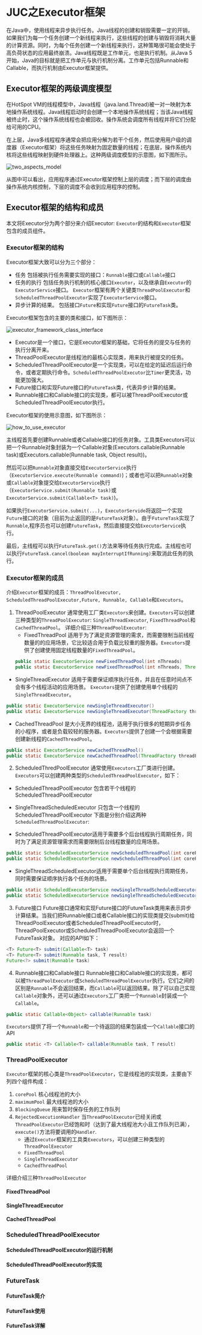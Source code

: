 # JUC之Executor框架
在Java中，使用线程来异步执行任务。Java线程的创建和销毁需要一定的开销，如果我们为每一个任务创建一个新线程来执行，这些线程的创建与销毁将消耗大量的计算资源。同时，为每个任务创建一个新线程来执行，这种策略很可能会使处于高负荷状态的应用最终崩溃。Java线程既是工作单元，也是执行机制。从Java 5开始，Java的目标就是把工作单元与执行机制分离。工作单元包括Runnable和Callable，而执行机制由Executor框架提供。

## Executor框架的两级调度模型
在HotSpot VM的线程模型中，Java线程（java.land.Thread)被一对一映射为本地操作系统线程。Java线程启动时会创建一个本地操作系统线程；当该Java线程被终止时，这个操作系统线程也会被回收。操作系统会调度所有线程并将它们分配给可用的CPU。

在上层，Java多线程程序通常会把应用分解为若干个任务，然后使用用户级的调度器（Executor框架）将这些任务映射为固定数量的线程；在底层，操作系统内核将这些线程映射到硬件处理器上。这种两级调度模型的示意图，如下图所示。

![two_aspects_model](./images/two_aspects_model.png)

从图中可以看出，应用程序通过Executor框架控制上层的调度；而下层的调度由操作系统内核控制，下层的调度不会收到应用程序的控制。


## Executor框架的结构和成员
本文将Executor分为两个部分来介绍Executor: `Executor`的结构和`Executor`框架包含的成员组件。

### Executor框架的结构
Executor框架大致可以分为三个部分：

- 任务  包括被执行任务需要实现的接口：`Runnable`接口或`Callable`接口
- 任务的执行  包括任务执行机制的核心接口`Executor`，以及继承自`Executor`的`ExecutorService`接口。 `Executor`框架有两个关键类`ThreadPoolExecutor`和`ScheduledThreadPoolExecutor`实现了`ExecutorService`接口。
- 异步计算的结果。 包括接口`Future`和实现`Future`接口的`FutureTask`类。

Executor框架包含的主要的类和接口，如下图所示：

![executor_framework_class_interface](./images/executor_framework_class_interface.png)

- Executor是一个接口，它是Executor框架的基础，它将任务的提交与任务的执行分离开来。
- ThreadPoolExecutor是线程池的最核心实现类，用来执行被提交的任务。
- ScheduledThreadPoolExecutor是一个实现类，可以在给定的延迟后运行命令，或者定期执行命令。`ScheduledThreadPoolExecutor`比`Timer`更灵活，功能更加强大。
- Future接口和实现Future接口的`FutureTask`类，代表异步计算的结果。
- Runnable接口和Callable接口的实现类，都可以被ThreadPoolExecutor或ScheduledThreadPoolExecutor执行。

Executor框架的使用示意图，如下图所示：

![how_to_use_executor](./images/how_to_use_executor.png)

主线程首先要创建Runnable或者Callable接口的任务对象。工具类Executors可以把一个Runnable对象封装为一个Callable对象(Executors.callable(Runnable task)或Executors.callable(Runnable task, Object result))。

然后可以把`Runnable`对象直接交给`ExecutorService`执行（`ExecutorService.execute(Runnable command)`)；或者也可以把`Runnable`对象或`Callable`对象提交给`ExecutorService`执行（`ExecutorService.submit(Runnable task)`或`ExecutorService.submit(Callable<T> task)`)。

如果执行`ExecutorService.submit(...)`，`ExecutorServide`将返回一个实现`Future`接口的对象（目前为止返回的是`FutureTask`对象）。由于`FutureTask`实现了`Runnable`,程序员也可以创建`FutureTask`，然后直接提交给`ExecutorService`执行。

最后，主线程可以执行`FutureTask.get()`方法来等待任务执行完成。主线程也可以执行`FutureTask.cancel(boolean mayInterruptIfRunning)`来取消此任务的执行。


### Executor框架的成员
介绍`Executor`框架的成员：`ThreadPoolExecutor, ScheduledThreadPoolExecutor,Future, Runnable, Callable`和`Executors`。

1. ThreadPoolExecutor 通常使用工厂类`Executors`来创建。`Executors`可以创建三种类型的`ThreadPoolExecutor`: `SingleThreadExecutor`, `FixedThreadPool`和`CachedThreadPool`。 详细介绍三种`ThreadPoolExecutor`:
	- FixedThreadPool 适用于为了满足资源管理的需求，而需要限制当前线程数量的的应用场景，它比较适合用于负载比较重的服务器。`Executors`提供了创建使用固定线程数量的`FixedThreadPool`。
	```java
	public static ExecutorService newFixedThreadPool(int nThreads)
	public static ExecutorService newFixedThreadPool(int nThreads, ThreadFactory threadFactory)
	```
  - SingleThreadExecutor 适用于需要保证顺序执行任务，并且在任意时间点不会有多个线程活动的应用场景。 `Executors`提供了创建使用单个线程的`SingleThreadExecutor`。
  ```java
  public static ExecutorService newSingleThreadExecutor()
  public static ExecutorService newSingleThreadExecutor(ThreadFactory threadFactory)
  ```
  
  - CachedThreadPool 是大小无界的线程池，适用于执行很多的短期异步任务的小程序，或者是负载较轻的服务器。`Executors`提供了创建一个会根据需要创建新线程的`CachedThreadPool`。
  ```java
  public static ExecutorService newCachedThreadPool()
  public static ExecutorService newCachedThreadPool(ThreadFactory threadFactory)
  ```
  
2. ScheduledThredPoolExecutor 通常使用`Executors`工厂类进行创建。`Executors`可以创建两种类型的`ScheduledThreadPoolExecutor`，如下：
  - ScheduledThreadPoolExecutor 包含若干个线程的ScheduledThreadPoolExecutor
  - SingleThreadScheduledExecutor 只包含一个线程的ScheduledThreadPoolExecutor
  下面是分别介绍这两种`ScheduledThreadPoolExecutor`:
  	
  - ScheduledThreadPoolExecutor适用于需要多个后台线程执行周期任务，同时为了满足资源管理需求而需要限制后台线程数量的应用场景。
  ```java
  public static ScheduledExecutorService newScheduledThreadPool(int corePoolSize)
  public static ScheduledExecutorService newScheduledThreadPool(int corePoolSize, ThreadFactory threadFactory)
  ```
  - SingleThreadScheduledExecutor适用于需要单个后台线程执行周期任务，同时需要保证顺序执行各个任务的场景。
  ```java
  public static ScheduledExecutorService newSingleThreadScheduledExecutor()
  public static ScheduledExecutorService newSingleThreadScheduledExecutor(ThreadFactory threadFactory)
  ```

3. Future接口 Future接口通常和实现Future接口的FutureTask类用来表示异步计算结果。当我们把Runnable接口或者Callable接口的实现类提交(submit)给ThreadPoolExecutor或者ScheduledThreadPoolExecutor时，ThreadPoolExecutor或ScheduledThreadPoolExecutor会返回一个FutureTask对象。 对应的API如下：
```java
<T> Future<T> submit(Callable<T> task)
<T> Future<T> submit(Runnable task, T result)
Future<?> submit(Runnable task)
```

4. Runnable接口和Callable接口 Runnable接口和Callable接口的实现类，都可以被`ThreadPoolExecutor`或`ScheduledTHreadPoolExecutor`执行。它们之间的区别是`Runnable`不会返回结果，而`Callable`可以返回结果。除了可以自己实现`Callable`对象外，还可以通过`Executors`工厂类把一个`Runnable`封装成一个`Callable`。

```java
public static Callable<Object> callable(Runnable task)
```

`Executors`提供了将一个`Runnable`和一个待返回的结果包装成一个`Callable`接口的API

```java
public static <T> Callable<T> callable(Runnable task, T result)
```

### ThreadPoolExecutor
`Executor`框架的核心类是`ThreadPoolExecutor`，它是线程池的实现类，主要由下列四个组件构成：
1. `corePool` 核心线程池的大小
2. `maximumPool` 最大线程池的大小
3. `BlockingQueue` 用来暂时保存任务的工作队列
4. `RejectedExecutionHandler` 当`ThreadPoolExecutor`已经关闭或`ThreadPoolExecutor`已经饱和时（达到了最大线程池大小且工作队列已满），`execute()`方法将要调用的`Handler`.
	- 通过`Executor`框架的工具类`Executors`，可以创建三种类型的`ThreadPoolExecutor`
	-	`FixedThreadPool`
	-	`SingleThreadExecutor`
	-	`CachedThreadPool`

详细介绍三种`ThreadPoolExecutor`

#### FixedThreadPool

#### SingleThreadExecutor

#### CachedThreadPool

### ScheduledThreadPoolExecutor

#### ScheduledThreadPoolExecutor的运行机制

#### ScheduledThreadPoolExecutor的实现

### FutureTask

#### FutureTask简介

#### FutureTask使用

#### FutureTask详解
